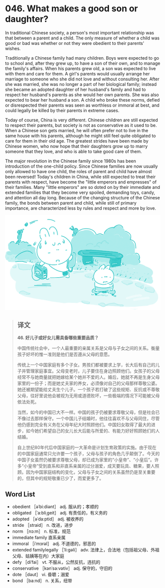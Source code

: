 # 046. What makes a good son or daughter?

In traditional Chinese society, a person's most important relationship was that between a parent and a child. The only measure of whether a child was good or bad was whether or not they were obedient to their parents' wishes.

Traditionally a Chinese family had many children. Boys were expected to go to school and, after they grew up, to have a son of their own, and to manage the family's affairs. When his parents grew old, a son was expected to live with them and care for them. A girl's parents would usually arrange her marriage to someone who she did not love and without consulting her. After she was married, she was no longer a part of her biological family; instead she became an adopted daughter of her husband's family and had to respect her husband's parents as she would her own parents. She was also expected to bear her husband a son. A child who broke these norms, defied or disrespected their parents was seen as worthless or immoral at best, and could legally be killed by their parents in extreme cases.

Today of course, China is very different. Chinese children are still expected to respect their parents, but society is not as conservative as it used to be. When a Chinese son gets married, he will often prefer not to live in the same house with his parents, although he might still feel quite obligated to care for them in their old age. The greatest strides have been made by Chinese women, who now hope that their daughters grow up to marry someone that they love, and who is able to take good care of them.

The major revolution in the Chinese family since 1980s has been introduction of the one-child policy. Since Chinese families are now usually only allowed to have one child, the roles of parent and child have almost been reversed! Today's children in China, while still expected to treat their parents with respect, have become the "little emperors and empresses" of their families. Many "little emperors" are so doted on by their immediate and extended families that they become very spoiled, demanding toys, candy, and attention all day long. Because of the changing structure of the Chinese family, the bonds between parent and child, while still of primary importance, are characterized less by rules and respect and more by love.

![](.gitbook/assets/toefl-ibt-high-score-essays-046.jpg)

> ## 译文
>
> **46. 好儿子或好女儿需具备哪些重要品质？**
>
> 中国传统社会中，一个人最重要的亲属关系是父母与子女之间的关系。衡量孩子好坏的惟一准则是他们是否遵从父母的意愿。
>
> 传统上一个中国家庭有多个子女。男孩们都被要求上学，长大后有自己的儿子并管理家庭事宜。父母变老时，儿子要住在身边照顾他们。女孩子的父母经常不与她商量就把她嫁给某个她并不爱的人。婚后，她就不再是生身父母家里的一份子；而是她丈夫家的养女，必须像对自己的父母那样尊敬公婆。她还被期望能给丈夫生个儿子。一个孩子若打破了这些规矩、反抗或不尊敬父母，往好里说他会被视为无用或道德败坏，一些极端的情况下可能被父母依法处死。
>
> 当然，如今的中国已大不一样。中国的孩子仍被要求尊敬父母，但是社会已不像过去那样保守。一个中国儿子结婚时，他往往喜欢不与父母同住，尽管他仍感到完全有义务在父母年纪大时照顾他们。中国妇女取得了最大的进步，如今她们希望自己的女儿长大后能与所爱的、有能力好好照顾她们的人结婚。
>
> 自上世纪80年代后中国家庭的一大革命是计划生育政策的实施。由于现在的中国家庭通常只允许要一个孩子，父母与孩子的角色几乎颠倒了。今天的中国子女虽然仍被要求尊敬父母，却已成为家里的“小皇帝”、“小皇后”。许多“小皇帝”受到直系和非直系亲属的过分溺爱，成天要玩具、糖果，要人照顾。因为中国家庭结构的变化，父母与子女之间的关系虽然仍是至关重要的，但其中的规矩敬重已少了，而爱更多了。

## Word List

* obedient ［əˈbi:diənt］ adj. 服从的；孝顺的
* obligated ［ˈa:bliˌgeit］ adj. 有责任的，有义务的
* adopted ［əˈda:ptid］ adj. 被收养的
* stride ［straid］ n. 改进，进步
* norm ［nɔ:m］ n. 标准，规范
* immediate family 直系亲属
* immoral ［iˈmɔrəl］ adj. 不道德的，邪恶的
* extended familylegally ［ˈli:gəli］ adv. 法律上，合法地（包括祖父母、外祖父母、姑姨等在内）大家庭
* defy ［diˈfai］ vt. 不服从，公然反抗，违抗的
* conservative ［kənˈsə:vətiv］ adj. 保守的，守旧的
* dote ［dəut］ vi. 昏聩；溺爱
* bond ［ba:nd］ n. 关系，纽带

